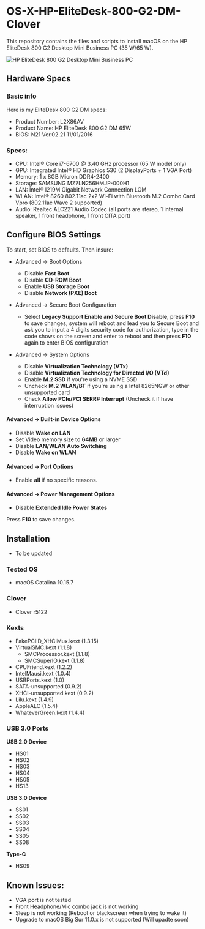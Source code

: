 # OS-X-HP-EliteDesk-800-G2-DM-Clover
This repository contains the files and scripts to install macOS on the HP EliteDesk 800 G2 Desktop Mini Business PC (35 W/65 W).

![HP EliteDesk 800 G2 Desktop Mini Business PC](https://ssl-product-images.www8-hp.com/digmedialib/prodimg/lowres/c04876268.png)

## Hardware Specs
### Basic info
Here is my EliteDesk 800 G2 DM specs:
- Product Number: L2X86AV
- Product Name: HP EliteDesk 800 G2 DM 65W
- BIOS: N21 Ver.02.21 11/01/2016

### Specs:
- CPU: Intel® Core i7-6700 @ 3.40 GHz processor (65 W model only)
- GPU: Integrated Intel® HD Graphics 530 (2 DisplayPorts + 1 VGA Port)
- Memory: 1 x 8GB Micron DDR4-2400
- Storage: SAMSUNG MZ7LN256HMJP-000H1 
- LAN: Intel® I219M Gigabit Network Connection LOM
- WLAN: Intel® 8260 802.11ac 2x2 Wi-Fi with Bluetooth M.2 Combo Card Vpro (802.11ac Wave 2 supported)
- Audio: Realtec ALC221 Audio Codec (all ports are stereo, 1 internal speaker, 1 front headphone, 1 front CITA port)

## Configure BIOS Settings
To start, set BIOS to defaults.
Then insure:
- Advanced -> Boot Options
  - Disable **Fast Boot**
  - Disable **CD-ROM Boot**
  - Enable **USB Storage Boot**
  - Disable **Network (PXE) Boot**
  
- Advanced -> Secure Boot Configuration
  - Select **Legacy Support Enable and Secure Boot Disable**, press **F10** to save changes, system will reboot and lead you to Secure Boot and ask you to input a 4 digits security code for authorization, type in the code shows on the screen and enter to reboot and then press **F10** again to enter BIOS configuration

- Advanced -> System Options
  - Disable **Virtualization Technology (VTx)**
  - Disable **Virtualization Technology for Directed I/O (VTd)**
  - Enable **M.2 SSD** if you're using a NVME SSD
  - Uncheck **M.2 WLAN/BT** if you're using a Intel 8265NGW or other unsupported card
  - Check **Allow PCIe/PCI SERR# Interrupt** (Uncheck it if have interruption issues)

#### Advanced -> Built-in Device Options
- Disable **Wake on LAN**
- Set Video memory size to **64MB** or larger
- Disable **LAN/WLAN Auto Switching**
- Disable **Wake on WLAN**

#### Advanced -> Port Options
- Enable **all** if no specific reasons.

#### Advanced -> Power Management Options
- Disable **Extended Idle Power States**

Press **F10** to save changes.

## Installation
- To be updated

### Tested OS
- macOS Catalina 10.15.7

### Clover
- Clover r5122

### Kexts
- FakePCIID_XHCIMux.kext (1.3.15) 
- VirtualSMC.kext (1.1.8)
  - SMCProcessor.kext (1.1.8)
  - SMCSuperIO.kext (1.1.8)
- CPUFriend.kext (1.2.2)
- IntelMausi.kext (1.0.4)
- USBPorts.kext (1.0)
- SATA-unsupported (0.9.2)
- XHCI-unsupported.kext (0.9.2)
- Lilu.kext (1.4.9)
- AppleALC (1.5.4)
- WhateverGreen.kext (1.4.4)

### USB 3.0 Ports
**USB 2.0 Device**
- HS01
- HS02
- HS03
- HS04
- HS05
- HS13

**USB 3.0 Device**
- SS01
- SS02
- SS03
- SS04
- SS05
- SS08

**Type-C**
- HS09

## Known Issues:
- VGA port is not tested
- Front Headphone/Mic combo jack is not working
- Sleep is not working (Reboot or blackscreen when trying to wake it)
- Upgrade to macOS Big Sur 11.0.x is not supported (Will upadte soon)
